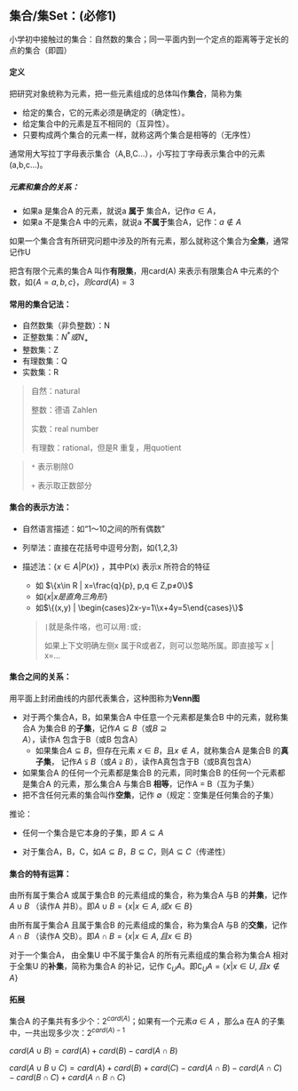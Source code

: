 ## 集合/集Set：(必修1)

小学初中接触过的集合：自然数的集合；同一平面内到一个定点的距离等于定长的点的集合（即圆）

#### 定义

把研究对象统称为元素，把一些元素组成的总体叫作**集合**，简称为集

- 给定的集合，它的元素必须是确定的（确定性）。
- 给定集合中的元素是互不相同的（互异性）。
- 只要构成两个集合的元素一样，就称这两个集合是相等的（无序性）

通常用大写拉丁字母表示集合（A,B,C...），小写拉丁字母表示集合中的元素(a,b,c...)。

##### 元素和集合的关系：

- 如果a 是集合A 的元素，就说a **属于** 集合A，记作$a\in A$，
- 如果a 不是集合A 中的元素，就说a **不属于**集合A，记作：$a\notin A$

如果一个集合含有所研究问题中涉及的所有元素，那么就称这个集合为**全集**，通常记作U

把含有限个元素的集合A 叫作**有限集**，用card(A) 来表示有限集合A 中元素的个数，如$\{A={a,b,c}\}，则card(A)=3$

#### 常用的集合记法：

- 自然数集（非负整数）：N
- 正整数集：$N^*或N_+$
- 整数集：Z
- 有理数集：Q
- 实数集：R

> 自然：natural
>
> 整数：德语 Zahlen
>
> 实数：real number
>
> 有理数：rational，但是R 重复，用quotient

> `*` 表示剔除0
>
> `+` 表示取正数部分



#### 集合的表示方法：

- 自然语言描述：如“1～10之间的所有偶数”

- 列举法：直接在花括号中逗号分割，如{1,2,3}

- 描述法：$\{ x\in A | P(x) \}$ ，其中P(x) 表示x 所符合的特征

  - 如 $\{x\in R | x=\frac{q}{p}, p,q ∈ Z,p≠0\}$ 
  - 如$\{x | x是直角三角形\}$
  - 如$\{(x,y) | \begin{cases}2x-y=1\\x+4y=5\end{cases}\}$

  > `|`就是条件咯，也可以用`:`或`;`
  >
  > 如果上下文明确左侧x 属于R或者Z，则可以忽略所属。即直接写 x | x=...



#### 集合之间的关系：

用平面上封闭曲线的内部代表集合，这种图称为**Venn图**

- 对于两个集合A，B，如果集合A 中任意一个元素都是集合B 中的元素，就称集合A 为集合B 的**子集**，记作$A \subseteq B$（或$B\supseteq A$），读作A 包含于B（或B 包含A）
  - 如果集合$A\subseteq B$，但存在元素 $x\in B$，且$x\notin A$，就称集合A 是集合B 的**真子集**， 记作$A \subsetneqq B$（或$A\supsetneqq B$），读作A真包含于B（或B真包含A）
- 如果集合A 的任何一个元素都是集合B 的元素，同时集合B 的任何一个元素都是集合A 的元素，那么集合A 与集合B **相等**，记作A = B（互为子集）
- 把不含任何元素的集合叫作**空集**，记作 ∅（规定：空集是任何集合的子集）

推论：

- 任何一个集合是它本身的子集，即 $A\subseteq A$

- 对于集合A，B，C，如$A \subseteq B$，$B \subseteq C$，则$A \subseteq C$（传递性）



#### 集合的特有运算：

由所有属于集合A 或属于集合B 的元素组成的集合，称为集合A 与B 的**并集**，记作$A \cup B$ （读作A 并B）。即$A\cup B=\{x|x\in A,或x\in B\}$

由所有属于集合A 且属于集合B 的元素组成的集合，称为集合A 与B 的**交集**，记作$A \cap B$ （读作A 交B）。即$A\cap B=\{x|x\in A,且x\in B\}$ 

对于一个集合A， 由全集U 中不属于集合A 的所有元素组成的集合称为集合A 相对于全集U 的**补集**，简称为集合A 的补记，记作 $\complement_U A$。即$\complement_U A=\{x|x\in U,且x\notin A\}$ 

#### 拓展

集合A 的子集共有多少个：$2^{card(A)}$；如果有一个元素$a \in A$ ，那么a 在A 的子集中，一共出现多少次：$2^{card(A)-1}$

$card(A \cup B) = card(A) + card(B) -card(A\cap B)$

$card(A \cup B \cup C) = card(A) + card(B) + card(C) - card(A \cap B) - card(A \cap C) - card(B \cap C) + card(A \cap B \cap C)$





